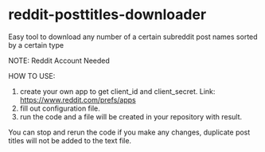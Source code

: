 # reddit-posttitles-downloader
Easy tool to download any number of a certain subreddit post names sorted by a certain type

NOTE:
Reddit Account Needed

HOW TO USE:

1. create your own app to get client_id and client_secret.
Link: https://www.reddit.com/prefs/apps
2. fill out configuration file.
3. run the code and a file will be created in your repository with result.

You can stop and rerun the code if you make any changes, duplicate post titles will not be added to the text file.
